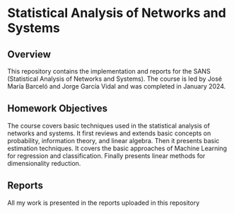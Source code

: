 # Statistical Analysis of Networks and Systems

## Overview
This repository contains the implementation and reports for the SANS (Statistical Analysis of Networks and Systems). The course is led by José María Barceló and Jorge García Vidal and was completed in January 2024.

## Homework Objectives
The course covers basic techniques used in the statistical analysis of networks and systems. It first reviews and extends basic concepts on probability, information theory, and linear algebra. Then it presents basic estimation techniques. It covers the basic approaches of Machine Learning for regression and classification. Finally presents linear methods for dimensionality reduction.

## Reports
All my work is presented in the reports uploaded in this repository
